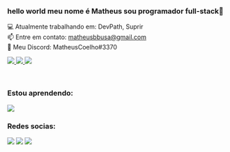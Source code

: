 ### hello world meu nome é Matheus sou programador full-stack👋


  
<!--- 
Here are some ideas to get you started:

- 🔭 I’m currently working on ...
- 🌱 I’m currently learning ...
- 👯 I’m looking to collaborate on ...
- 🤔 I’m looking for help with ...
- 💬 Ask me about ...
- 📫 How to reach me: ...
- 😄 Pronouns: ...
- ⚡ Fun fact: ...
-->
💻 Atualmente trabalhando em: DevPath, Suprir<br>
📫 Entre em contato: matheusbbusa@gmail.com<br>
📱 Meu Discord: MatheusCoelho#3370


<a href="" aligh="center">
    <img src="https://github-readme-stats.vercel.app/api?username=MatheusCoelho13&count_private=true" />
<img  src="https://github-readme-stats.vercel.app/api/top-langs/?username=MatheusCoelho13&layout=compact/>


  <br/>
  ### Tenologias:
<a href="https://skillicons.dev">
    <img src="https://skillicons.dev/icons?i=html,css,js,php,nodejs,mysql,vscode,pr,react,bots,flutter,figma &perline=7" />
</a>

>
<br/>
<!--- separando-->

### Estou aprendendo:
<a href="https://skillicons.dev">
    <img src="https://skillicons.dev/icons?i=mongodb, ts,androidstudio&perline=7" />
</a>

### Redes socias:
<div>
  <a href="https://www.linkedin.com/in/matheus-coelho-fernandes-b7a5231b3/" target="_blank"><img src="https://img.shields.io/badge/-LinkedIn-%230077B5?style=for-the-badge&logo=linkedin&logoColor=white" target="_blank"></a>
<a href="https://www.twitch.tv/Coelho_matheus" target="_blank"><img src="https://img.shields.io/badge/Twitch-9146FF?style=for-the-badge&logo=twitch&logoColor=white" target="_blank"></a>
<a href="https://www.youtube.com/channel/UCHVXDDvXMhP1zDgqv0DfKSw" target="_blank"><img src="https://img.shields.io/badge/YouTube-FF0000?style=for-the-badge&logo=youtube&logoColor=white" target="_blank"></a>

</div>

